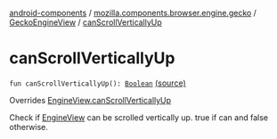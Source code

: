 [android-components](../../index.md) / [mozilla.components.browser.engine.gecko](../index.md) / [GeckoEngineView](index.md) / [canScrollVerticallyUp](./can-scroll-vertically-up.md)

# canScrollVerticallyUp

`fun canScrollVerticallyUp(): `[`Boolean`](https://kotlinlang.org/api/latest/jvm/stdlib/kotlin/-boolean/index.html) [(source)](https://github.com/mozilla-mobile/android-components/blob/master/components/browser/engine-gecko-beta/src/main/java/mozilla/components/browser/engine/gecko/GeckoEngineView.kt#L94)

Overrides [EngineView.canScrollVerticallyUp](../../mozilla.components.concept.engine/-engine-view/can-scroll-vertically-up.md)

Check if [EngineView](../../mozilla.components.concept.engine/-engine-view/index.md) can be scrolled vertically up.
true if can and false otherwise.

